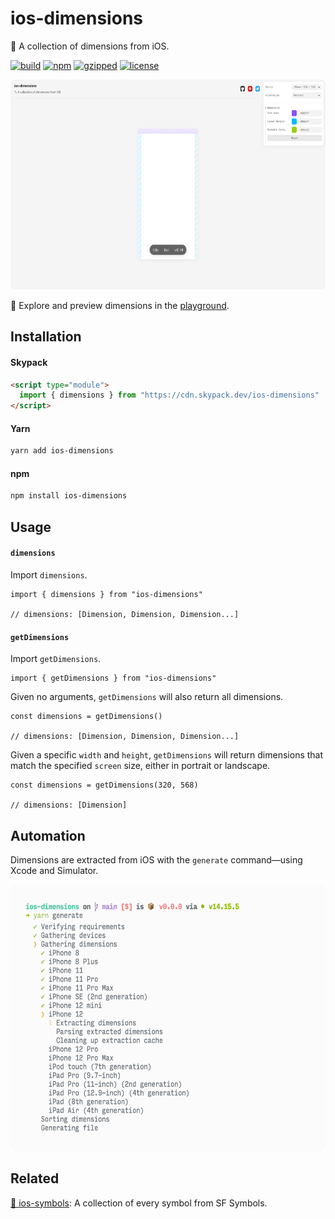 # ios-dimensions

📏 ️A collection of dimensions from iOS.

[![build](https://github.com/bouchenoiremarc/ios-dimensions/actions/workflows/ci.yml/badge.svg?branch=main)](https://github.com/bouchenoiremarc/ios-dimensions/actions/workflows/ci.yml) [![npm](https://img.shields.io/npm/v/ios-dimensions?color=%230cf)](https://www.npmjs.com/package/ios-dimensions) [![gzipped](https://img.shields.io/bundlephobia/minzip/ios-dimensions?label=gzipped&color=%2385f)](https://www.npmjs.com/package/ios-dimensions) [![license](https://img.shields.io/github/license/bouchenoiremarc/ios-dimensions?color=%23e4b)](https://github.com/bouchenoiremarc/ios-dimensions/blob/main/LICENSE)

<img src=".github/site@2x.png" width="620" height="336">

🔗 Explore and preview dimensions in the [playground](https://www.marcbouchenoire.com/ios-dimensions).

## Installation

#### Skypack

```html
<script type="module">
  import { dimensions } from "https://cdn.skypack.dev/ios-dimensions"
</script>
```

#### Yarn

```sh
yarn add ios-dimensions
```

#### npm

```sh
npm install ios-dimensions
```

## Usage

#### `dimensions`

Import `dimensions`.

```tsx
import { dimensions } from "ios-dimensions"

// dimensions: [Dimension, Dimension, Dimension...]
```

#### `getDimensions`

Import `getDimensions`.

```tsx
import { getDimensions } from "ios-dimensions"
```

Given no arguments, `getDimensions` will also return all dimensions.

```tsx
const dimensions = getDimensions()

// dimensions: [Dimension, Dimension, Dimension...]
```

Given a specific `width` and `height`, `getDimensions` will return dimensions that match the specified `screen` size, either in portrait or landscape.

```tsx
const dimensions = getDimensions(320, 568)

// dimensions: [Dimension]
```

## Automation

Dimensions are extracted from iOS with the `generate` command—using Xcode and Simulator.

<img src=".github/generate@2x.png" width="620" height="426">

## Related

[🔣 ios-symbols](https://github.com/bouchenoiremarc/ios-symbols): A collection of every symbol from SF Symbols.
